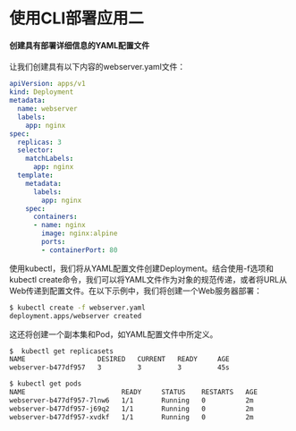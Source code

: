# 使用CLI部署应用二

#### 创建具有部署详细信息的YAML配置文件

让我们创建具有以下内容的webserver.yaml文件：

```yaml
apiVersion: apps/v1
kind: Deployment
metadata:
  name: webserver
  labels:
    app: nginx
spec:
  replicas: 3
  selector:
    matchLabels:
      app: nginx
  template:
    metadata:
      labels:
        app: nginx
    spec:
      containers:
      - name: nginx
        image: nginx:alpine
        ports:
        - containerPort: 80
```

使用kubectl，我们将从YAML配置文件创建Deployment。结合使用-f选项和kubectl create命令，我们可以将YAML文件作为对象的规范传递，或者将URL从Web传递到配置文件。在以下示例中，我们将创建一个Web服务器部署：

```bash
$ kubectl create -f webserver.yaml
deployment.apps/webserver created
```

这还将创建一个副本集和Pod，如YAML配置文件中所定义。

```bash
$  kubectl get replicasets
NAME                  DESIRED   CURRENT   READY     AGE
webserver-b477df957   3         3         3         45s

$ kubectl get pods
NAME                        READY     STATUS    RESTARTS   AGE
webserver-b477df957-7lnw6   1/1       Running   0          2m
webserver-b477df957-j69q2   1/1       Running   0          2m
webserver-b477df957-xvdkf   1/1       Running   0          2m
```

